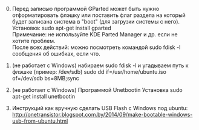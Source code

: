 0. Перед записью программой GParted может быть нужно отформатировать флэшку или поставить флаг раздела на который будет записана система в "boot" (для загрузки системы с него).  
Установка: sudo apt-get install gparted  
Примечание: не используйте KDE Parted Manager и др. если не хотите проблем.  
После всех действий: можно посмотреть командой sudo fdisk -l сообщения об ошибках, если что.

1. (не работает с Windows)
набираем sudo fdisk -l и угадываем путь к флэшке (пример: /dev/sdb)
sudo dd if=/usr/home/ubuntu.iso of=/dev/sdb bs=8MB;sync

2. (не работает с Windows)
Программой Unetbootin
Установка sudo apt-get install unetbootin

3. Инструкций как вручную сделать USB Flash с Windows под ubuntu:
http://onetransistor.blogspot.com.by/2014/09/make-bootable-windows-usb-from-ubuntu.html